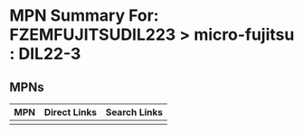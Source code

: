 



# MPN Summary For: FZEMFUJITSUDIL223 > micro-fujitsu : DIL22-3

## MPNs
  

|MPN|Direct Links|Search Links|
| :--- | :--- | :--- |
||||
